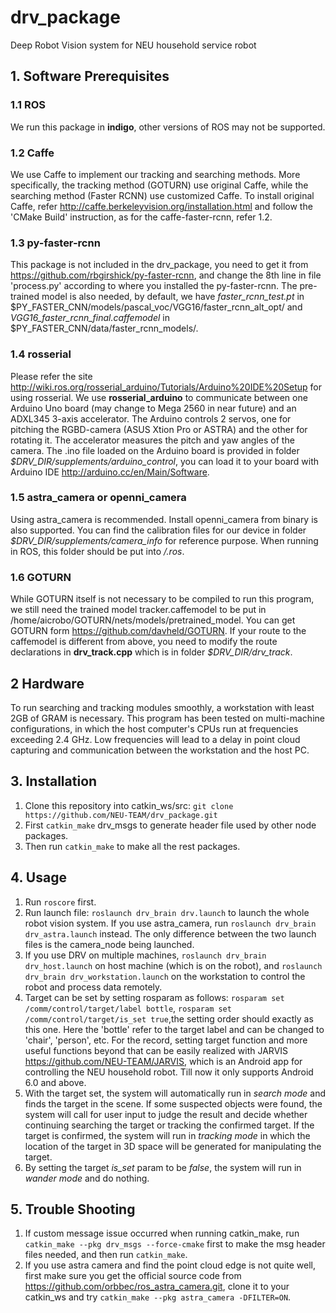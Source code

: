 # drv_package
Deep Robot Vision system for NEU household service robot
## 1. Software Prerequisites
### 1.1 ROS
We run this package in **indigo**, other versions of ROS may not be supported.
### 1.2 Caffe
We use Caffe to implement our tracking and searching methods. More specifically, 
the tracking method (GOTURN) use original Caffe, while the searching method (Faster RCNN) use customized Caffe. 
To install original Caffe, refer <http://caffe.berkeleyvision.org/installation.html> and follow the 'CMake Build' instruction, as for the caffe-faster-rcnn, refer 1.2.
### 1.3 py-faster-rcnn
This package is not included in the drv_package, you need to get it from <https://github.com/rbgirshick/py-faster-rcnn>, 
and change the 8th line in file 'process.py' according to where you installed the py-faster-rcnn. The pre-trained model is also needed,
by default, we have *faster_rcnn_test.pt* in $PY_FASTER_CNN/models/pascal_voc/VGG16/faster_rcnn_alt_opt/ and *VGG16_faster_rcnn_final.caffemodel* in $PY_FASTER_CNN/data/faster_rcnn_models/.
### 1.4 rosserial
Please refer the site <http://wiki.ros.org/rosserial_arduino/Tutorials/Arduino%20IDE%20Setup> for using rosserial. We use **rosserial_arduino** to communicate between one Arduino Uno board (may change to Mega 2560 in near future) and an ADXL345 3-axis accelerator. The Arduino controls 2 servos, one for pitching the RGBD-camera (ASUS Xtion Pro or ASTRA) and the other for rotating it. The accelerator measures the pitch and yaw angles of the camera. The .ino file loaded on the Arduino board is provided in folder *$DRV_DIR/supplements/arduino_control*, you can load it to your board with Arduino IDE <http://arduino.cc/en/Main/Software>.
### 1.5 astra_camera or openni_camera
Using astra_camera is recommended. Install openni_camera from binary is also supported. You can find the calibration files for our device in folder *$DRV_DIR/supplements/camera_info* for reference purpose. When running in ROS, this folder should be put into */.ros*.
### 1.6 GOTURN
While GOTURN itself is not necessary to be compiled to run this program, we still need the trained model tracker.caffemodel to be put in /home/aicrobo/GOTURN/nets/models/pretrained_model. You can get GOTURN form <https://github.com/davheld/GOTURN>. If your route to the caffemodel is different from above, you need to modify the route declarations in **drv_track.cpp** which is in folder *$DRV_DIR/drv_track*.

## 2 Hardware
To run searching and tracking modules smoothly, a workstation with least 2GB of GRAM is necessary. This program has been tested on multi-machine configurations, in which the host computer's CPUs run at frequencies exceeding 2.4 GHz. Low frequencies will lead to a delay in point cloud capturing and communication between the workstation and the host PC.

## 3. Installation
1. Clone this repository into catkin_ws/src:
`git clone https://github.com/NEU-TEAM/drv_package.git`
2. First `catkin_make` drv_msgs to generate header file used by other node packages.
3. Then run `catkin_make` to make all the rest packages.

## 4. Usage
1. Run `roscore` first.
2. Run launch file: `roslaunch drv_brain drv.launch` to launch the whole robot vision system. If you use astra_camera, run `roslaunch drv_brain drv_astra.launch` instead. The only difference between the two launch files is the camera_node being launched.
3. If you use DRV on multiple machines, `roslaunch drv_brain drv_host.launch` on host machine (which is on the robot), and `roslaunch drv_brain drv_workstation.launch` on the workstation to control the robot and process data remotely.
4. Target can be set by setting rosparam as follows: `rosparam set /comm/control/target/label bottle`, `rosparam set /comm/control/target/is_set true`,the setting order should exactly as this one. Here the 'bottle' refer to the target label and can be changed to 'chair', 'person', etc. For the record, setting target function and more useful functions beyond that can be easily realized with JARVIS <https://github.com/NEU-TEAM/JARVIS>, which is an Android app for controlling the NEU household robot. Till now it only supports Android 6.0 and above.
5. With the target set, the system will automatically run in *search mode* and finds the target in the scene. If some suspected objects were found, the system will call for user input to judge the result and decide whether continuing searching the target or tracking the confirmed target. If the target is confirmed, the system will run in *tracking mode* in which the location of the target in 3D space will be generated for manipulating the target.
6. By setting the target *is_set* param to be *false*, the system will run in *wander mode* and do nothing.

## 5. Trouble Shooting
1. If custom message issue occurred when running catkin_make, run `catkin_make --pkg drv_msgs --force-cmake` first to make the msg header files needed, and then run `catkin_make`.
2. If you use astra camera and find the point cloud edge is not quite well, first make sure you get the official source code from <https://github.com/orbbec/ros_astra_camera.git>, clone it to your catkin_ws and try `catkin_make --pkg astra_camera -DFILTER=ON`.
